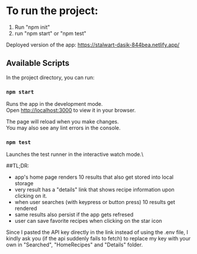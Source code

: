 # To run the project:

1. Run "npm init"
2. run "npm start" or "npm test"

Deployed version of the app: https://stalwart-dasik-844bea.netlify.app/

## Available Scripts

In the project directory, you can run:

### `npm start`

Runs the app in the development mode.\
Open [http://localhost:3000](http://localhost:3000) to view it in your browser.

The page will reload when you make changes.\
You may also see any lint errors in the console.

### `npm test`

Launches the test runner in the interactive watch mode.\


##TL;DR:  
- app's home page renders 10 results that also get stored into local storage 
- very result has a "details" link that shows recipe information upon clicking on it.
- when user searches (with keypress or button press) 10 results get rendered
- same results also persist if the app gets refresed
- user can save favorite recipes when clicking on the star icon

Since I pasted the API key directly in the link instead of using the .env file, I kindly ask you (if the api suddenly fails to fetch) to replace my key with your own in "Searched", "HomeRecipes" and "Details" folder. 
